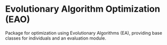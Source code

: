 # Evolutionary Algorithm Optimization (EAO)

Package for optimization using Evolutionary Algorithms (EA), providing base classes for individuals and an evaluation module.
